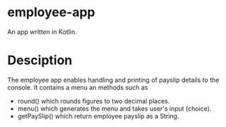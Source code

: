 # employee-app
An app written in Kotlin.
# Desciption
The employee app enables handling and printing of payslip details to the console.
It contains a menu an methods such as
- round() which rounds figures to two decimal places.
- menu() which generates the menu and takes user's input (choice).
- getPaySlip() which return employee payslip as a String.
